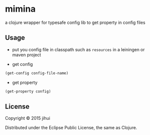 # mimina

a clojure wrapper for typesafe config lib to get property in config files

## Usage

* put you config file in classpath such as `resources` in a leiningen or maven project

* get config

```clj
(get-config config-file-name)
```

* get property

```clj
(get-property config)
```

## License

Copyright © 2015 jihui

Distributed under the Eclipse Public License, the same as Clojure.
